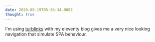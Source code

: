 ```yaml
---
date: 2020-09-19T05:36:34.000Z
thought: true
---
```


I'm using [turblinks](https://github.com/turbolinks/turbolinks) with my eleventy blog gives me a very nice looking navigation that simulate SPA behaviour.
